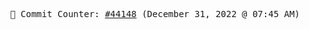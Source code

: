 <p align="center">
    <samp>
        📮 Commit Counter: <a href="https://github.com/Javascript-void0/Javascript-void0/commits/main">#44148</a> (December 31, 2022 @ 07:45 AM)
    </samp>
</p>